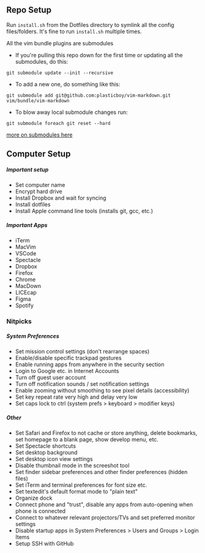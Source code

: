 ## Repo Setup

Run `install.sh` from the Dotfiles directory to symlink all the config files/folders. It's fine to run `install.sh` multiple times.

All the vim bundle plugins are submodules

* If you're pulling this repo down for the first time or updating all the submodules, do this:
```
git submodule update --init --recursive
```

* To add a new one, do something like this:
```
git submodule add git@github.com:plasticboy/vim-markdown.git vim/bundle/vim-markdown
```

* To blow away local submodule changes run:

```
git submodule foreach git reset --hard
```

[more on submodules here](http://stackoverflow.com/questions/3796927/how-to-git-clone-including-submodules)

## Computer Setup

##### Important setup

- Set computer name
- Encrypt hard drive
- Install Dropbox and wait for syncing
- Install dotfiles
- Install Apple command line tools (installs git, gcc, etc.)

##### Important Apps
- iTerm
- MacVim
- VSCode
- Spectacle
- Dropbox
- Firefox
- Chrome
- MacDown
- LICEcap
- Figma
- Spotify

### Nitpicks

##### System Preferences
- Set mission control settings (don’t rearrange spaces)
- Enable/disable specific trackpad gestures
- Enable running apps from anywhere in the security section
- Login to Google etc. in Internet Accounts
- Turn off guest user account
- Turn off notification sounds / set notification settings
- Enable zooming without smoothing to see pixel details (accessibility)
- Set key repeat rate very high and delay very low
- Set caps lock to ctrl (system prefs > keyboard > modifier keys)

##### Other
- Set Safari and Firefox to not cache or store anything, delete bookmarks, set homepage to a blank page, show develop menu, etc.
- Set Spectacle shortcuts
- Set desktop background
- Set desktop icon view settings
- Disable thumbnail mode in the screeshot tool
- Set finder sidebar preferences and other finder preferences (hidden files)
- Set iTerm and terminal preferences for font size etc.
- Set textedit's default format mode to "plain text"
- Organize dock
- Connect phone and "trust", disable any apps from auto-opening when phone is connected
- Connect to whatever relevant projectors/TVs and set preferred monitor settings
- Disable startup apps in System Preferences > Users and Groups > Login Items
- Setup SSH with GitHub
